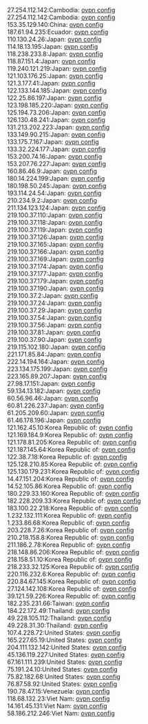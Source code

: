 27.254.112.142:Cambodia: [ovpn config](vpn/27_254_112_142.ovpn)  
27.254.112.142:Cambodia: [ovpn config](vpn/27_254_112_142.ovpn)  
153.35.129.140:China: [ovpn config](vpn/153_35_129_140.ovpn)  
187.61.94.235:Ecuador: [ovpn config](vpn/187_61_94_235.ovpn)  
110.130.24.26:Japan: [ovpn config](vpn/110_130_24_26.ovpn)  
114.18.13.195:Japan: [ovpn config](vpn/114_18_13_195.ovpn)  
118.238.233.8:Japan: [ovpn config](vpn/118_238_233_8.ovpn)  
118.87.151.4:Japan: [ovpn config](vpn/118_87_151_4.ovpn)  
119.240.121.219:Japan: [ovpn config](vpn/119_240_121_219.ovpn)  
121.103.176.25:Japan: [ovpn config](vpn/121_103_176_25.ovpn)  
121.3.177.41:Japan: [ovpn config](vpn/121_3_177_41.ovpn)  
122.133.144.185:Japan: [ovpn config](vpn/122_133_144_185.ovpn)  
122.25.86.197:Japan: [ovpn config](vpn/122_25_86_197.ovpn)  
123.198.185.220:Japan: [ovpn config](vpn/123_198_185_220.ovpn)  
125.194.73.206:Japan: [ovpn config](vpn/125_194_73_206.ovpn)  
126.130.48.241:Japan: [ovpn config](vpn/126_130_48_241.ovpn)  
131.213.202.223:Japan: [ovpn config](vpn/131_213_202_223.ovpn)  
133.149.90.215:Japan: [ovpn config](vpn/133_149_90_215.ovpn)  
133.175.7.167:Japan: [ovpn config](vpn/133_175_7_167.ovpn)  
133.32.224.177:Japan: [ovpn config](vpn/133_32_224_177.ovpn)  
153.200.74.16:Japan: [ovpn config](vpn/153_200_74_16.ovpn)  
153.207.76.227:Japan: [ovpn config](vpn/153_207_76_227.ovpn)  
160.86.46.9:Japan: [ovpn config](vpn/160_86_46_9.ovpn)  
180.14.224.199:Japan: [ovpn config](vpn/180_14_224_199.ovpn)  
180.198.50.245:Japan: [ovpn config](vpn/180_198_50_245.ovpn)  
193.114.24.54:Japan: [ovpn config](vpn/193_114_24_54.ovpn)  
210.234.9.2:Japan: [ovpn config](vpn/210_234_9_2.ovpn)  
211.134.123.124:Japan: [ovpn config](vpn/211_134_123_124.ovpn)  
219.100.37.110:Japan: [ovpn config](vpn/219_100_37_110.ovpn)  
219.100.37.118:Japan: [ovpn config](vpn/219_100_37_118.ovpn)  
219.100.37.119:Japan: [ovpn config](vpn/219_100_37_119.ovpn)  
219.100.37.126:Japan: [ovpn config](vpn/219_100_37_126.ovpn)  
219.100.37.165:Japan: [ovpn config](vpn/219_100_37_165.ovpn)  
219.100.37.166:Japan: [ovpn config](vpn/219_100_37_166.ovpn)  
219.100.37.169:Japan: [ovpn config](vpn/219_100_37_169.ovpn)  
219.100.37.174:Japan: [ovpn config](vpn/219_100_37_174.ovpn)  
219.100.37.177:Japan: [ovpn config](vpn/219_100_37_177.ovpn)  
219.100.37.179:Japan: [ovpn config](vpn/219_100_37_179.ovpn)  
219.100.37.190:Japan: [ovpn config](vpn/219_100_37_190.ovpn)  
219.100.37.2:Japan: [ovpn config](vpn/219_100_37_2.ovpn)  
219.100.37.24:Japan: [ovpn config](vpn/219_100_37_24.ovpn)  
219.100.37.29:Japan: [ovpn config](vpn/219_100_37_29.ovpn)  
219.100.37.54:Japan: [ovpn config](vpn/219_100_37_54.ovpn)  
219.100.37.56:Japan: [ovpn config](vpn/219_100_37_56.ovpn)  
219.100.37.81:Japan: [ovpn config](vpn/219_100_37_81.ovpn)  
219.100.37.90:Japan: [ovpn config](vpn/219_100_37_90.ovpn)  
219.115.102.180:Japan: [ovpn config](vpn/219_115_102_180.ovpn)  
221.171.85.84:Japan: [ovpn config](vpn/221_171_85_84.ovpn)  
222.14.194.164:Japan: [ovpn config](vpn/222_14_194_164.ovpn)  
223.134.175.199:Japan: [ovpn config](vpn/223_134_175_199.ovpn)  
223.165.89.207:Japan: [ovpn config](vpn/223_165_89_207.ovpn)  
27.98.17.151:Japan: [ovpn config](vpn/27_98_17_151.ovpn)  
59.134.13.182:Japan: [ovpn config](vpn/59_134_13_182.ovpn)  
60.56.96.46:Japan: [ovpn config](vpn/60_56_96_46.ovpn)  
60.81.226.237:Japan: [ovpn config](vpn/60_81_226_237.ovpn)  
61.205.209.60:Japan: [ovpn config](vpn/61_205_209_60.ovpn)  
61.46.178.196:Japan: [ovpn config](vpn/61_46_178_196.ovpn)  
121.162.45.10:Korea Republic of: [ovpn config](vpn/121_162_45_10.ovpn)  
121.169.184.9:Korea Republic of: [ovpn config](vpn/121_169_184_9.ovpn)  
121.178.81.205:Korea Republic of: [ovpn config](vpn/121_178_81_205.ovpn)  
121.187.145.64:Korea Republic of: [ovpn config](vpn/121_187_145_64.ovpn)  
122.38.7.18:Korea Republic of: [ovpn config](vpn/122_38_7_18.ovpn)  
125.128.210.85:Korea Republic of: [ovpn config](vpn/125_128_210_85.ovpn)  
125.130.179.231:Korea Republic of: [ovpn config](vpn/125_130_179_231.ovpn)  
14.47.151.204:Korea Republic of: [ovpn config](vpn/14_47_151_204.ovpn)  
14.52.105.86:Korea Republic of: [ovpn config](vpn/14_52_105_86.ovpn)  
180.229.33.160:Korea Republic of: [ovpn config](vpn/180_229_33_160.ovpn)  
182.228.209.33:Korea Republic of: [ovpn config](vpn/182_228_209_33.ovpn)  
183.100.22.218:Korea Republic of: [ovpn config](vpn/183_100_22_218.ovpn)  
1.232.132.111:Korea Republic of: [ovpn config](vpn/1_232_132_111.ovpn)  
1.233.86.68:Korea Republic of: [ovpn config](vpn/1_233_86_68.ovpn)  
203.228.7.26:Korea Republic of: [ovpn config](vpn/203_228_7_26.ovpn)  
210.218.158.8:Korea Republic of: [ovpn config](vpn/210_218_158_8.ovpn)  
211.186.2.78:Korea Republic of: [ovpn config](vpn/211_186_2_78.ovpn)  
218.148.86.206:Korea Republic of: [ovpn config](vpn/218_148_86_206.ovpn)  
218.158.51.10:Korea Republic of: [ovpn config](vpn/218_158_51_10.ovpn)  
218.233.32.125:Korea Republic of: [ovpn config](vpn/218_233_32_125.ovpn)  
220.116.232.6:Korea Republic of: [ovpn config](vpn/220_116_232_6.ovpn)  
220.84.67.145:Korea Republic of: [ovpn config](vpn/220_84_67_145.ovpn)  
27.124.142.108:Korea Republic of: [ovpn config](vpn/27_124_142_108.ovpn)  
39.121.59.226:Korea Republic of: [ovpn config](vpn/39_121_59_226.ovpn)  
182.235.231.66:Taiwan: [ovpn config](vpn/182_235_231_66.ovpn)  
184.22.172.49:Thailand: [ovpn config](vpn/184_22_172_49.ovpn)  
49.228.105.112:Thailand: [ovpn config](vpn/49_228_105_112.ovpn)  
49.228.31.30:Thailand: [ovpn config](vpn/49_228_31_30.ovpn)  
107.4.228.72:United States: [ovpn config](vpn/107_4_228_72.ovpn)  
165.227.65.19:United States: [ovpn config](vpn/165_227_65_19.ovpn)  
204.111.132.142:United States: [ovpn config](vpn/204_111_132_142.ovpn)  
45.136.119.227:United States: [ovpn config](vpn/45_136_119_227.ovpn)  
67.161.111.239:United States: [ovpn config](vpn/67_161_111_239.ovpn)  
75.191.24.10:United States: [ovpn config](vpn/75_191_24_10.ovpn)  
75.82.182.68:United States: [ovpn config](vpn/75_82_182_68.ovpn)  
76.87.58.92:United States: [ovpn config](vpn/76_87_58_92.ovpn)  
190.78.47.15:Venezuela: [ovpn config](vpn/190_78_47_15.ovpn)  
118.68.132.23:Viet Nam: [ovpn config](vpn/118_68_132_23.ovpn)  
14.161.45.131:Viet Nam: [ovpn config](vpn/14_161_45_131.ovpn)  
58.186.212.246:Viet Nam: [ovpn config](vpn/58_186_212_246.ovpn)  
